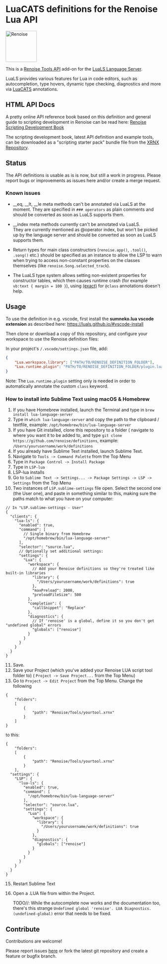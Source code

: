 # LuaCATS definitions for the Renoise Lua API 

<img src="https://www.renoise.com/sites/default/files/renoise_logo_0.png" alt="Renoise" height="100"/>

This is a [Renoise Tools API](https://github.com/renoise/xrnx) add-on for the [LuaLS Language Server](https://github.com/LuaLS/lua-language-server).


LuaLS provides various features for Lua in code editors, such as autocompletion, type hovers, dynamic type checking, diagnostics and more via [LuaCATS](https://github.com/LuaCATS) annotations.

## HTML API Docs

A pretty online API reference book based on this definition and general guide to scripting development in Renoise can be read here: [Renoise Scripting Development Book](https://renoise.github.io/xrnx)

The scripting development book, latest API definition and example tools, can be downloaded as a "scripting starter pack" bundle file from the [XRNX Repository](https://github.com/renoise/xrnx/releases).

## Status

The API definitions is usable as is is now, but still a work in progress. Please report bugs or improvements as issues here and/or create a merge request.

### Known issues

* __eq, __lt, __le meta methods can't be annotated via LuaLS at the moment. 
They are specified in `### operators` as plain comments and should be converted as soon as LuaLS supports them.

* __index meta methods currently can't be annotated via LuaLS.  
They are currently mentioned as @operator index, but won't be picked up by the language server and should be converted as soon as LuaLS supports them.

* Return types for main class constructors (`renoise.app()`, `.tool()`, `.song()` etc.) should be specified as an instance to allow the LSP to warn when trying to access non-constant properties on the classes themselves (like `renoise.Song.selected_track`).

* The LuaLS type system allows setting non-existent properties for constructor tables, which then causes runtime crash (for example `vb:text { margin = 100 }`), using [(exact)](https://luals.github.io/wiki/annotations/#class) for `@class` annotations doesn't help.

## Usage

To use the definition in e.g. vscode, first install the **sumneko.lua vscode extension** as described here:
https://luals.github.io/#vscode-install

Then clone or download a copy of this repository, and configure your workspace to use the Renoise definition files:

In your project's `/.vscode/settings.json` file, add:
```json
{
    "Lua.workspace.library": ["PATH/TO/RENOISE_DEFINITION_FOLDER"],
    "Lua.runtime.plugin": "PATH/TO/RENOISE_DEFINITION_FOLDER/plugin.lua"
}
```

Note: The `Lua.runtime.plugin` setting only is needed in order to automatically annotate the custom `class` keyword.

### How to install into Sublime Text using macOS & Homebrew

1. If you have Homebrew installed, launch the Terminal and type in `brew install lua-language-server`
2. Type in `which lua-language-server` and copy the path to the clipboard / textfile, example: `/opt/homebrew/bin/lua-language-server`
3. If you have Git installed, clone this repository to a folder ( navigate to where you want it to be added to, and type `git clone https://github.com/renoise/definitions`, example: `/Users/yourusername/work/definitions` 
4. If you already have Sublime Text installed, launch Sublime Text.
5. Navigate to `Tools -> Command Palette` from the Top Menu
6. Type in `Package Control -> Install Package`
7. Type in `LSP-lua`
8. LSP-lua installs
9. Go to `Sublime Text -> Settings... -> Package Settings -> LSP -> Settings` from the Top Menu
10. Two instances of  `LSP.sublime-settings` file open. Select the second one (the User one), and paste in something similar to this, making sure the paths match to what you have on your computer:
```
// In "LSP.sublime-settings - User"
{
  "clients": {
    "lua-ls": {
      "enabled": true,
      "command": [
        // Single binary from Homebrew
        "/opt/homebrew/bin/lua-language-server"
      ],
      "selector": "source.lua",
      // Optionally set additional settings:
      "settings": {
        "Lua": {
          "workspace": {
            // Add your Renoise definitions so they're treated like built-in libraries
            "library": {
              "/Users/yourusername/work/definitions": true
            },
            "maxPreload": 2000,
            "preloadFileSize": 500
          },
          "completion": {
            "callSnippet": "Replace"
          },
          "diagnostics": {
            // If 'renoise' is a global, define it so you don't get "undefined global" errors
            "globals": ["renoise"]
          }
        }
      }
    }
  }
}
```
11. Save.
12. Save your Project (which you've added your Renoise LUA script tool folder to) ( `Project -> Save Project...` from the Top Menu)
13. Go to `Project -> Edit Project` from the Top Menu.
Change the following
```
{
	"folders":
	[
		{
			"path": "Renoise/Tools/yourtool.xrnx"
		}
	]
}
```
to this:
```
{
	"folders":
	[
		{
			"path": "Renoise/Tools/yourtool.xrnx"
		}
	],
  "settings": {
    "LSP": {
      "lua-ls": {
        "enabled": true,
        "command": [
          "/opt/homebrew/bin/lua-language-server"
        ],
        "selector": "source.lua",
        "settings": {
          "Lua": {
            "workspace": {
              "library": {
                "/Users/yourusername/work/definitions": true
              }
            },
            "diagnostics": {
              "globals": ["renoise"]
            }
          }
        }
      }
    }
  }	
}
``` 
15. Restart Sublime Text
16. Open a .LUA file from within the Project.

    TODO//: While the autocomplete now works and the documentation too, there's this strange `Undefined global 'renoise'. LUA Diagnostics.(undefined-global)` error that needs to be fixed.
    


## Contribute

Contributions are welcome!

Please report issues [here](https://github.com/renoise/definitions/issues) or fork the latest git repository and create a feature or bugfix branch.
